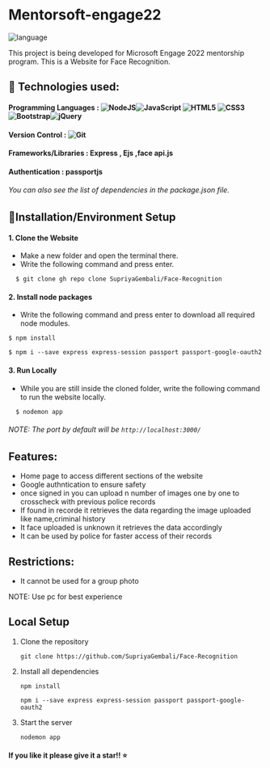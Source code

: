 # Mentorsoft-engage22

![language](https://img.shields.io/badge/-Microsoft%20Engage%2022-bluevoilet)

This project is being developed for Microsoft Engage 2022 mentorship program. This is a Website for Face Recognition.





##  🚩 Technologies used:
#### Programming Languages : <img alt="NodeJS" src="https://img.shields.io/badge/node.js-%2343853D.svg?style=for-the-badge&logo=node-dot-js&logoColor=white"/><img alt="JavaScript" src="https://img.shields.io/badge/javascript-%23323330.svg?style=for-the-badge&logo=javascript&logoColor=%23F7DF1E"/> <img alt="HTML5" src="https://img.shields.io/badge/html5-%23E34F26.svg?style=for-the-badge&logo=html5&logoColor=white"/> <img alt="CSS3" src="https://img.shields.io/badge/css3-%231572B6.svg?style=for-the-badge&logo=css3&logoColor=white"/><img alt="Bootstrap" src="https://img.shields.io/badge/bootstrap-%23563D7C.svg?style=for-the-badge&logo=bootstrap&logoColor=white"/><img alt="jQuery" src="https://img.shields.io/badge/jquery-%230769AD.svg?style=for-the-badge&logo=jquery&logoColor=white"/>  
#### Version Control : <img alt="Git" src="https://img.shields.io/badge/git-%23F05033.svg?style=for-the-badge&logo=git&logoColor=white"/>  
####  Frameworks/Libraries : Express , Ejs ,face api.js
#### Authentication : passportjs
###### You can also see the list of dependencies in the package.json file.
## 🚩Installation/Environment Setup 

  #### 1. Clone the Website
  
  * Make a new folder and open the terminal there.
  * Write the following command and press enter.
  
  ```
    $ git clone gh repo clone SupriyaGembali/Face-Recognition
  ```
    
 #### 2. Install node packages
  * Write the following command and press enter to download all required node modules.
 
   ```
   $ npm install 
   
   $ npm i --save express express-session passport passport-google-oauth2
  ```
  
#### 3. Run Locally

 * While you are still inside the cloned folder, write the following command to run the website locally. 
 
 ```
   $ nodemon app
 ```
  
 ###### NOTE: The port by default will be ```http://localhost:3000/```


## Features:
  - Home page to access different sections of the website
  - Google authntication to ensure safety
  - once signed in you can upload n number of images one by one to crosscheck with previous police records
  - If found in recorde it retrieves the data regarding the image uploaded like name,criminal history 
  - It face uploaded is unknown it retrieves the data accordingly 
  - It can be used by police for faster access of their records 
  

## Restrictions:
  - It cannot be used for a group photo

NOTE: Use pc for best experience

## Local Setup
  1. Clone the repository

     ```
     git clone https://github.com/SupriyaGembali/Face-Recognition
     
     ```

  2. Install all dependencies

     ```
     npm install 
     
     npm i --save express express-session passport passport-google-oauth2
     
     ```
  
  3. Start the server
  
     ```
     nodemon app
     
     ```


#### If you like it please give it a star!! ⭐



